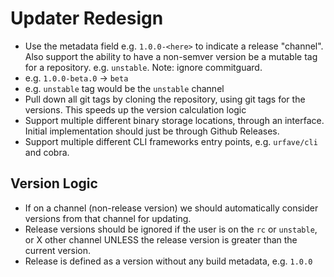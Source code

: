 # Updater Redesign

 * Use the metadata field e.g. `1.0.0-<here>` to indicate a release "channel". Also support the ability
   to have a non-semver version be a mutable tag for a repository. e.g. `unstable`. Note: ignore commitguard.
  * e.g. `1.0.0-beta.0` -> `beta`
  * e.g. `unstable` tag would be the `unstable` channel
 * Pull down all git tags by cloning the repository, using git tags for the versions. This speeds up the
   version calculation logic
 * Support multiple different binary storage locations, through an interface. Initial implementation should just
   be through Github Releases. 
 * Support multiple different CLI frameworks entry points, e.g. `urfave/cli` and cobra.


## Version Logic

 * If on a channel (non-release version) we should automatically consider versions from that channel for updating.
 * Release versions should be ignored if the user is on the `rc` or `unstable`, or X other channel UNLESS the release
   version is greater than the current version.
 * Release is defined as a version without any build metadata, e.g. `1.0.0`
